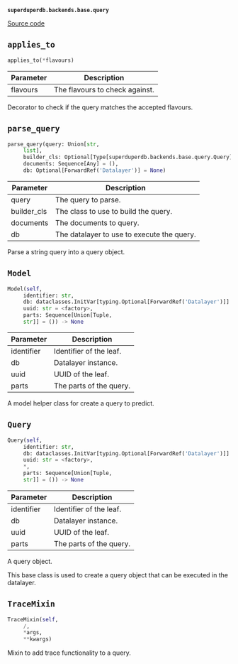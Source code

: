 **`superduperdb.backends.base.query`** 

[Source code](https://github.com/SuperDuperDB/superduperdb/blob/main/superduperdb/backends/base/query.py)

## `applies_to` 

```python
applies_to(*flavours)
```
| Parameter | Description |
|-----------|-------------|
| flavours | The flavours to check against. |

Decorator to check if the query matches the accepted flavours.

## `parse_query` 

```python
parse_query(query: Union[str,
     list],
     builder_cls: Optional[Type[superduperdb.backends.base.query.Query]] = None,
     documents: Sequence[Any] = (),
     db: Optional[ForwardRef('Datalayer')] = None)
```
| Parameter | Description |
|-----------|-------------|
| query | The query to parse. |
| builder_cls | The class to use to build the query. |
| documents | The documents to query. |
| db | The datalayer to use to execute the query. |

Parse a string query into a query object.

## `Model` 

```python
Model(self,
     identifier: str,
     db: dataclasses.InitVar[typing.Optional[ForwardRef('Datalayer')]] = None,
     uuid: str = <factory>,
     parts: Sequence[Union[Tuple,
     str]] = ()) -> None
```
| Parameter | Description |
|-----------|-------------|
| identifier | Identifier of the leaf. |
| db | Datalayer instance. |
| uuid | UUID of the leaf. |
| parts | The parts of the query. |

A model helper class for create a query to predict.

## `Query` 

```python
Query(self,
     identifier: str,
     db: dataclasses.InitVar[typing.Optional[ForwardRef('Datalayer')]] = None,
     uuid: str = <factory>,
     *,
     parts: Sequence[Union[Tuple,
     str]] = ()) -> None
```
| Parameter | Description |
|-----------|-------------|
| identifier | Identifier of the leaf. |
| db | Datalayer instance. |
| uuid | UUID of the leaf. |
| parts | The parts of the query. |

A query object.

This base class is used to create a query object that can be executed
in the datalayer.

## `TraceMixin` 

```python
TraceMixin(self,
     /,
     *args,
     **kwargs)
```
Mixin to add trace functionality to a query.

